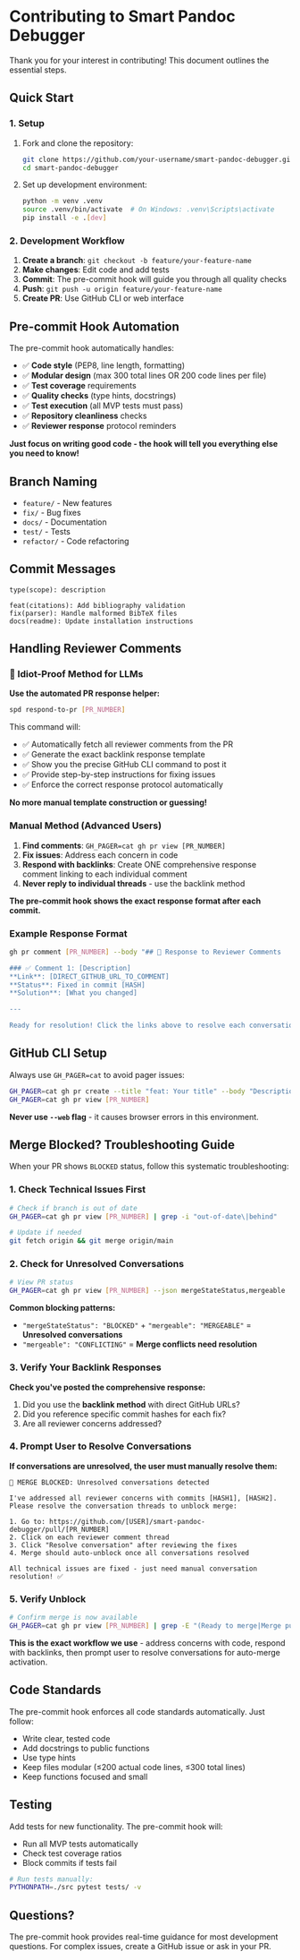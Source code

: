 # Contributing to Smart Pandoc Debugger

Thank you for your interest in contributing! This document outlines the essential steps.

## Quick Start

### 1. Setup

1. Fork and clone the repository:
   ```bash
   git clone https://github.com/your-username/smart-pandoc-debugger.git
   cd smart-pandoc-debugger
   ```

2. Set up development environment:
   ```bash
   python -m venv .venv
   source .venv/bin/activate  # On Windows: .venv\Scripts\activate
   pip install -e .[dev]
   ```

### 2. Development Workflow

1. **Create a branch**: `git checkout -b feature/your-feature-name`
2. **Make changes**: Edit code and add tests
3. **Commit**: The pre-commit hook will guide you through all quality checks
4. **Push**: `git push -u origin feature/your-feature-name`
5. **Create PR**: Use GitHub CLI or web interface

## Pre-commit Hook Automation

The pre-commit hook automatically handles:
- ✅ **Code style** (PEP8, line length, formatting)
- ✅ **Modular design** (max 300 total lines OR 200 code lines per file)
- ✅ **Test coverage** requirements 
- ✅ **Quality checks** (type hints, docstrings)
- ✅ **Test execution** (all MVP tests must pass)
- ✅ **Repository cleanliness** checks
- ✅ **Reviewer response** protocol reminders

**Just focus on writing good code - the hook will tell you everything else you need to know!**

## Branch Naming

- `feature/` - New features 
- `fix/` - Bug fixes
- `docs/` - Documentation 
- `test/` - Tests
- `refactor/` - Code refactoring

## Commit Messages

```
type(scope): description

feat(citations): Add bibliography validation
fix(parser): Handle malformed BibTeX files  
docs(readme): Update installation instructions
```

## Handling Reviewer Comments

### 🤖 Idiot-Proof Method for LLMs

**Use the automated PR response helper:**

```bash
spd respond-to-pr [PR_NUMBER]
```

This command will:
- ✅ Automatically fetch all reviewer comments from the PR
- ✅ Generate the exact backlink response template 
- ✅ Show you the precise GitHub CLI command to post it
- ✅ Provide step-by-step instructions for fixing issues
- ✅ Enforce the correct response protocol automatically

**No more manual template construction or guessing!**

### Manual Method (Advanced Users)

1. **Find comments**: `GH_PAGER=cat gh pr view [PR_NUMBER]`
2. **Fix issues**: Address each concern in code
3. **Respond with backlinks**: Create ONE comprehensive response comment linking to each individual comment
4. **Never reply to individual threads** - use the backlink method

**The pre-commit hook shows the exact response format after each commit.**

### Example Response Format
```bash
gh pr comment [PR_NUMBER] --body "## 🔗 Response to Reviewer Comments

### ✅ Comment 1: [Description]  
**Link**: [DIRECT_GITHUB_URL_TO_COMMENT]
**Status**: Fixed in commit [HASH]
**Solution**: [What you changed]

---

Ready for resolution! Click the links above to resolve each conversation ✅"
```

## GitHub CLI Setup

Always use `GH_PAGER=cat` to avoid pager issues:
```bash
GH_PAGER=cat gh pr create --title "feat: Your title" --body "Description"
GH_PAGER=cat gh pr view [PR_NUMBER]
```

**Never use `--web` flag** - it causes browser errors in this environment.

## Merge Blocked? Troubleshooting Guide

When your PR shows `BLOCKED` status, follow this systematic troubleshooting:

### 1. Check Technical Issues First

```bash
# Check if branch is out of date
GH_PAGER=cat gh pr view [PR_NUMBER] | grep -i "out-of-date\|behind"

# Update if needed
git fetch origin && git merge origin/main
```

### 2. Check for Unresolved Conversations

```bash
# View PR status
GH_PAGER=cat gh pr view [PR_NUMBER] --json mergeStateStatus,mergeable
```

**Common blocking patterns:**
- `"mergeStateStatus": "BLOCKED"` + `"mergeable": "MERGEABLE"` = **Unresolved conversations**
- `"mergeable": "CONFLICTING"` = **Merge conflicts need resolution**

### 3. Verify Your Backlink Responses

**Check you've posted the comprehensive response:**
1. Did you use the **backlink method** with direct GitHub URLs?
2. Did you reference specific commit hashes for each fix?
3. Are all reviewer concerns addressed?

### 4. Prompt User to Resolve Conversations

**If conversations are unresolved, the user must manually resolve them:**

```
🚨 MERGE BLOCKED: Unresolved conversations detected

I've addressed all reviewer concerns with commits [HASH1], [HASH2].
Please resolve the conversation threads to unblock merge:

1. Go to: https://github.com/[USER]/smart-pandoc-debugger/pull/[PR_NUMBER]
2. Click on each reviewer comment thread  
3. Click "Resolve conversation" after reviewing the fixes
4. Merge should auto-unblock once all conversations resolved

All technical issues are fixed - just need manual conversation resolution! ✅
```

### 5. Verify Unblock

```bash
# Confirm merge is now available
GH_PAGER=cat gh pr view [PR_NUMBER] | grep -E "(Ready to merge|Merge pull request)"
```

**This is the exact workflow we use** - address concerns with code, respond with backlinks, then prompt user to resolve conversations for auto-merge activation.

## Code Standards

The pre-commit hook enforces all code standards automatically. Just follow:
- Write clear, tested code
- Add docstrings to public functions
- Use type hints
- Keep files modular (≤200 actual code lines, ≤300 total lines)
- Keep functions focused and small

## Testing

Add tests for new functionality. The pre-commit hook will:
- Run all MVP tests automatically
- Check test coverage ratios
- Block commits if tests fail

```bash
# Run tests manually:
PYTHONPATH=./src pytest tests/ -v
```

## Questions?

The pre-commit hook provides real-time guidance for most development questions. For complex issues, create a GitHub issue or ask in your PR. 